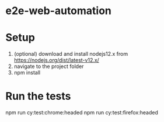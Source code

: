# e2e-web-automation
 
# Setup
1. (optional) download and install nodejs12.x from https://nodejs.org/dist/latest-v12.x/
2. navigate to the project folder
3. npm install

# Run the tests
npm run cy:test:chrome:headed
npm run cy:test:firefox:headed
